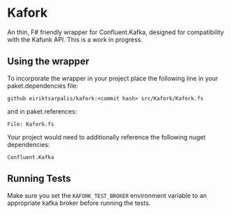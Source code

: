 # Kafork

An thin, F# friendly wrapper for Confluent.Kafka, designed for compatibility with the Kafunk API. This is a work in progress.

## Using the wrapper

To incorporate the wrapper in your project place the following line in your paket.dependencies file:
```
github eiriktsarpalis/kafork:<commit hash> src/Kafork/Kafork.fs
```
and in paket.references:
```
File: Kafork.fs
```
Your project would need to additionally reference the following nuget dependencies:
```
Confluent.Kafka
```

## Running Tests

Make sure you set the `KAFORK_TEST_BROKER` environment variable to an appropriate kafka broker before running the tests.